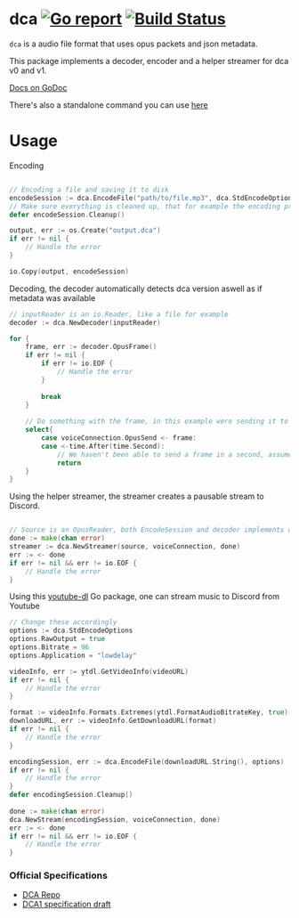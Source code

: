 dca [![Go report](http://goreportcard.com/badge/jonas747/dca)](http://goreportcard.com/report/jonas747/dca) [![Build Status](https://travis-ci.org/jonas747/dca.svg?branch=master)](https://travis-ci.org/jonas747/dca)
====
`dca` is a audio file format that uses opus packets and json metadata.

This package implements a decoder, encoder and a helper streamer for dca v0 and v1.

[Docs on GoDoc](https://godoc.org/github.com/andrecego/dca)

There's also a standalone command you can use [here](https://github.com/andrecego/dca/tree/master/cmd/dca)

Usage
===
Encoding
```go

// Encoding a file and saving it to disk
encodeSession := dca.EncodeFile("path/to/file.mp3", dca.StdEncodeOptions)
// Make sure everything is cleaned up, that for example the encoding process if any issues happened isnt lingering around
defer encodeSession.Cleanup()

output, err := os.Create("output.dca")
if err != nil {
    // Handle the error
}

io.Copy(output, encodeSession)
```

Decoding, the decoder automatically detects  dca version aswell as if metadata was available
```go
// inputReader is an io.Reader, like a file for example
decoder := dca.NewDecoder(inputReader)

for {
    frame, err := decoder.OpusFrame()
    if err != nil {
        if err != io.EOF {
            // Handle the error
        }
        
        break
    }
    
    // Do something with the frame, in this example were sending it to discord
    select{
        case voiceConnection.OpusSend <- frame:
        case <-time.After(time.Second):
            // We haven't been able to send a frame in a second, assume the connection is borked
            return
    }
}

```

Using the helper streamer, the streamer creates a pausable stream to Discord.
```go

// Source is an OpusReader, both EncodeSession and decoder implements opusreader
done := make(chan error)
streamer := dca.NewStreamer(source, voiceConnection, done)
err := <- done
if err != nil && err != io.EOF {
    // Handle the error
}

```

Using this [youtube-dl](https://www.github.com/rylio/ytdl) Go package, one can stream music to Discord from Youtube
```go
// Change these accordingly
options := dca.StdEncodeOptions
options.RawOutput = true
options.Bitrate = 96
options.Application = "lowdelay"

videoInfo, err := ytdl.GetVideoInfo(videoURL)
if err != nil {
    // Handle the error
}

format := videoInfo.Formats.Extremes(ytdl.FormatAudioBitrateKey, true)[0]
downloadURL, err := videoInfo.GetDownloadURL(format)
if err != nil {
    // Handle the error
}

encodingSession, err := dca.EncodeFile(downloadURL.String(), options)
if err != nil {
    // Handle the error
}
defer encodingSession.Cleanup()
    
done := make(chan error)    
dca.NewStream(encodingSession, voiceConnection, done)
err := <- done
if err != nil && err != io.EOF {
    // Handle the error
}
```

### Official Specifications
* [DCA Repo](https://github.com/bwmarrin/dca)
* [DCA1 specification draft](https://github.com/bwmarrin/dca/wiki/DCA1-specification-draft)
